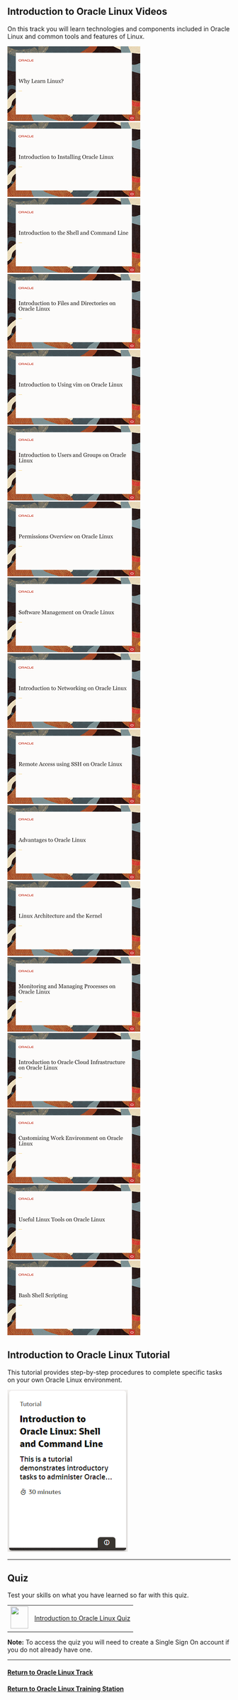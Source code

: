 ## Introduction to Oracle Linux Videos
On this track you will learn technologies and components included in Oracle Linux and common tools and features of Linux.

[![](../../common/images/why_tmp.png)](https://youtu.be/GzON3q8S00Y)
[![](../../common/images/intro_install_tmp.png)](https://youtu.be/dvvP4wpsAQI)
[![](../../common/images/shell_tmp.png)](https://youtu.be/QQSI_901fUU)
[![](../../common/images/files_tmp.png)](https://youtu.be/Eo6zhlFHDXE)
[![](../../common/images/intro_vim_tmp.png)](https://youtu.be/5xKldV3knzU)
[![](../../common/images/intro_ug_tmp.png)](https://youtu.be/rjY_Z9diSwE)
[![](../../common/images/perm_tmp.png)](https://youtu.be/Ce5gXQlw_o4)
[![](../../common/images/software_tmp.png)](https://youtu.be/QiiVUyUxIc8)
[![](../../common/images/intro_net_tmp.png)](https://youtu.be/V6HT5lXo4g0)
[![](../../common/images/remote_tmp.png)](https://youtu.be/ednoES-3JfU)
[![](../../common/images/adv_tmp.png)](https://youtu.be/xuLdJ3cQrXo)
[![](../../common/images/arch_tmp.png)](https://youtu.be/a0zXGhzPRp8)
[![](../../common/images/processes_tmp.png)](https://youtu.be/wMaWGV2yqtY)
[![](../../common/images/intro_oci_tmp.png)](https://youtu.be/APTzx_7azmA)
[![](../../common/images/work_env_tmp.png)](https://youtu.be/kdpfqiAp8BA)
[![](../../common/images/tools_tmp.png)](https://youtu.be/ZXO4hqoO52o)
[![](../../common/images/script_tmp.png)](https://youtu.be/d6ktKrOOkZs)

## Introduction to Oracle Linux Tutorial
This tutorial provides step-by-step procedures to complete specific tasks on your own Oracle Linux environment.

[![](../../common/images/Intro_tut.png)](https://docs.oracle.com/en/learn/shell-commands-intro-to-oracle-linux/index.html)


---
## Quiz
Test your skills on what you have learned so far with this quiz.   
 
<table>
    <tr>
    <td><img src="/main/common/images/quiz_v2.png" width="40" height="50"></td>
    <td><a href="https://apexapps.oracle.com/pls/apex/f?p=ST_QUIZ:200:0::::P200_QUIZ_KEY:IJY139">Introduction to Oracle Linux Quiz</a></td>
  </tr>
</table>    
<b>Note:</b> To access the quiz you will need to create a Single Sign On account if you do not already have one.

---
   

#### [Return to Oracle Linux Track](../ol.md)

#### [Return to Oracle Linux Training Station](../../README.md)
